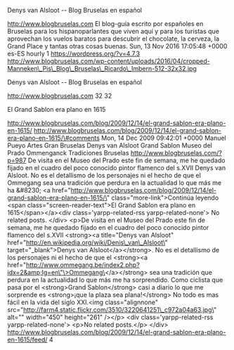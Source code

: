 Denys van Alsloot -- Blog Bruselas en español

http://www.blogbruselas.com El blog-guía escrito por españoles en
Bruselas para los hispanoparlantes que viven aquí y para los turistas
que aprovechan los vuelos baratos para descubrir el chocolate, la
cerveza, la Grand Place y tantas otras cosas buenas. Sun, 13 Nov 2016
17:05:48 +0000 es-ES hourly 1 https://wordpress.org/?v=4.7.3
http://www.blogbruselas.com/wp-content/uploads/2016/04/cropped-Manneken\_Pis\_Blog\_Bruselas\_Ricardo\_Imbern-512-32x32.jpg

Denys van Alsloot -- Blog Bruselas en español

http://www.blogbruselas.com 32 32

El Grand Sablon era plano en 1615

http://www.blogbruselas.com/blog/2009/12/14/el-grand-sablon-era-plano-en-1615/
http://www.blogbruselas.com/blog/2009/12/14/el-grand-sablon-era-plano-en-1615/\#comments
Mon, 14 Dec 2009 09:42:01 +0000 Manuel Pueyo Artes Gran Bruselas Denys
van Alsloot Grand Sablon Museo del Prado Ommenganck Tradiciones Bruselas
http://www.blogbruselas.com/?p=987 De visita en el Museo del Prado este
fin de semana, me he quedado fijado en el cuadro del poco conocido
pintor flamenco del s.XVII Denys van Alsloot. No es el detallismo de los
personajes ni el hecho de que el Ommegang sea una tradición que perdura
en la actualidad lo que más me ha &\#8230; \<a
href=\"http://www.blogbruselas.com/blog/2009/12/14/el-grand-sablon-era-plano-en-1615/\"
class=\"more-link\"\>Continúa leyendo \<span
class=\"screen-reader-text\"\>El Grand Sablon era plano en
1615\</span\>\</a\>\<div class=\'yarpp-related-rss
yarpp-related-none\'\> No related posts. \</div\> \<p\>De visita en el
Museo del Prado este fin de semana, me he quedado fijado en el cuadro
del poco conocido pintor flamenco del s.XVII \<strong\>\<a title=\"Denys
van Alsloot\" href=\"http://en.wikipedia.org/wiki/Denis\_van\_Alsloot\"
target=\"\_blank\"\>Denys van Alsloot\</a\>\</strong\>. No es el
detallismo de los personajes ni el hecho de que el \<strong\>\<a
href=\"http://www.ommegang.be/index2.php?idx=2&amp;lg=en\"\>Ommegang\</a\>\</strong\>
sea una tradición que perdura en la actualidad lo que más me ha
sorprendido. Como ciclista que pasa por el \<strong\>Grand
Sablon\</strong\> casi a diario lo que me sorprende es \<strong\>¡que la
plaza sea plana!\</strong\> No todo es mas fácil en la vida del siglo
XXI.\<img class=\"alignnone\"
src=\"http://farm4.static.flickr.com/3510/3220641251\_c972a04a63.jpg\"
alt=\"\" width=\"450\" height=\"261\" /\>\</p\> \<div
class=\'yarpp-related-rss yarpp-related-none\'\> \<p\>No related
posts.\</p\> \</div\>
http://www.blogbruselas.com/blog/2009/12/14/el-grand-sablon-era-plano-en-1615/feed/
4
